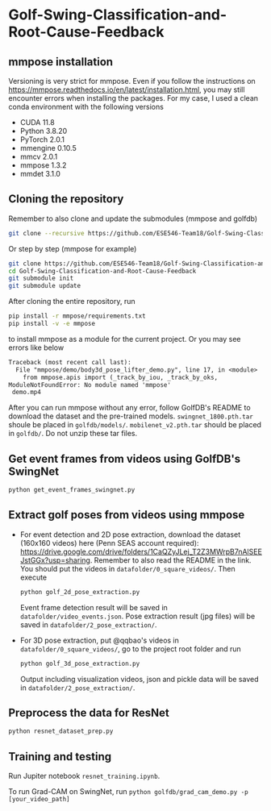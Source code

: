 # Golf-Swing-Classification-and-Root-Cause-Feedback

## mmpose installation

Versioning is very strict for mmpose.
Even if you follow the instructions on https://mmpose.readthedocs.io/en/latest/installation.html,
you may still encounter errors when installing the packages.
For my case, I used a clean conda environment with the following versions

* CUDA 11.8
* Python 3.8.20
* PyTorch 2.0.1
* mmengine 0.10.5
* mmcv 2.0.1
* mmpose 1.3.2
* mmdet 3.1.0

## Cloning the repository

Remember to also clone and update the submodules (mmpose and golfdb)

```bash
git clone --recursive https://github.com/ESE546-Team18/Golf-Swing-Classification-and-Root-Cause-Feedback.git
```

Or step by step (mmpose for example)

```bash
git clone https://github.com/ESE546-Team18/Golf-Swing-Classification-and-Root-Cause-Feedback.git
cd Golf-Swing-Classification-and-Root-Cause-Feedback
git submodule init
git submodule update
```

After cloning the entire repository, run

```bash
pip install -r mmpose/requirements.txt
pip install -v -e mmpose
```

to install mmpose as a module for the current project. Or you may see errors like below

```txt
Traceback (most recent call last):
  File "mmpose/demo/body3d_pose_lifter_demo.py", line 17, in <module>
    from mmpose.apis import (_track_by_iou, _track_by_oks,
ModuleNotFoundError: No module named 'mmpose'
 demo.mp4
```

After you can run mmpose without any error, follow GolfDB's README to download the dataset and the pre-trained models. 
`swingnet_1800.pth.tar` shoule be placed in `golfdb/models/`.
`mobilenet_v2.pth.tar` should be placed in `golfdb/`.
Do not unzip these tar files.

## Get event frames from videos using GolfDB's SwingNet

```bash
python get_event_frames_swingnet.py
```

## Extract golf poses from videos using mmpose

* For event detection and 2D pose extraction, download the dataset (160x160 videos) here (Penn SEAS account required): https://drive.google.com/drive/folders/1CaQZyJLej_T2Z3MWrpB7nAlSEEJstGGx?usp=sharing. Remember to also read the README in the link. You should put the videos in `datafolder/0_square_videos/`. Then execute

  ```bash
  python golf_2d_pose_extraction.py
  ```

  Event frame detection result will be saved in `datafolder/video_events.json`. Pose extraction result (jpg files) will be saved in `datafolder/2_pose_extraction/`.

* For 3D pose extraction, put @qqbao's videos in `datafolder/0_square_videos/`, go to the project root folder and run

  ```bash
  python golf_3d_pose_extraction.py
  ```
  
  Output including visualization videos, json and pickle data will be saved in `datafolder/2_pose_extraction/`.

## Preprocess the data for ResNet

```bash
python resnet_dataset_prep.py
```

## Training and testing

Run Jupiter notebook `resnet_training.ipynb`.

To run Grad-CAM on SwingNet, run `python golfdb/grad_cam_demo.py -p [your_video_path]`

